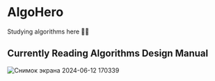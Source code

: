 # AlgoHero
Studying algorithms here 💪🧐

## **Currently Reading Algorithms Design Manual**

![Снимок экрана 2024-06-12 170339](https://github.com/Venchislaw/AlgoHero/assets/171679851/e5ba4811-f111-4666-9436-0aa50c7acde8)
